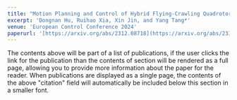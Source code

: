 ```yaml
---
title: "Motion Planning and Control of Hybrid Flying-Crawling Quadrotors"
excerpt: 'Dongnan Hu, Ruihao Xia, Xin Jin, and Yang Tang*'
venue: 'European Control Conference 2024'
paperurl: '[https://arxiv.org/abs/2312.08718](https://arxiv.org/abs/2312.08718)'
---
```


The contents above will be part of a list of publications, if the user clicks the link for the publication than the contents of section will be rendered as a full page, allowing you to provide more information about the paper for the reader. When publications are displayed as a single page, the contents of the above "citation" field will automatically be included below this section in a smaller font.
